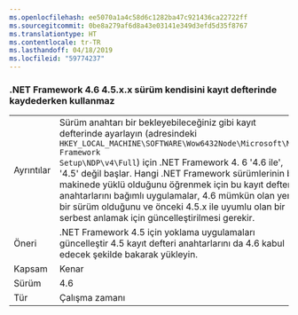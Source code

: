 ```yaml
---
ms.openlocfilehash: ee5070a1a4c58d6c1282ba47c921436ca22722ff
ms.sourcegitcommit: 0be8a279af6d8a43e03141e349d3efd5d35f8767
ms.translationtype: HT
ms.contentlocale: tr-TR
ms.lasthandoff: 04/18/2019
ms.locfileid: "59774237"
---
```

### <a name="the-net-framework-46-does-not-use-a-45xx-version-when-registering-itself-in-the-registry"></a>.NET Framework 4.6 4.5.x.x sürüm kendisini kayıt defterinde kaydederken kullanmaz

|   |   |
|---|---|
|Ayrıntılar|Sürüm anahtarı bir bekleyebileceğiniz gibi kayıt defterinde ayarlayın (adresindeki <code>HKEY_LOCAL_MACHINE\SOFTWARE\Wow6432Node\Microsoft\NET Framework Setup\NDP\v4\Full</code>) için .NET Framework 4. 6 '4.6 ile', '4.5' değil başlar. Hangi .NET Framework sürümlerinin bir makinede yüklü olduğunu öğrenmek için bu kayıt defteri anahtarlarını bağımlı uygulamalar, 4.6 mümkün olan yeni bir sürüm olduğunu ve önceki 4.5.x ile uyumlu olan bir serbest anlamak için güncelleştirilmesi gerekir.|
|Öneri|.NET Framework 4.5 için yoklama uygulamaları güncelleştir 4.5 kayıt defteri anahtarlarını da 4.6 kabul edecek şekilde bakarak yükleyin.|
|Kapsam|Kenar|
|Sürüm|4.6|
|Tür|Çalışma zamanı|
